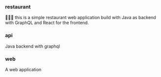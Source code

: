### restaurant
🥐🥙🥗 this is a simple restaurant web application build with Java as backend with GraphQL and React for the frontend.

### api
Java backend with graphql

### web
A web application
